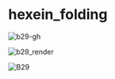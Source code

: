 # hexein_folding
![b29-gh](https://github.com/user-attachments/assets/385c309e-0a8b-4155-acbf-a2dc32a121b1)

![b29_render](https://github.com/user-attachments/assets/e62b0165-6f04-4db0-81f3-7c68e05371dc)

![B29](https://github.com/user-attachments/assets/f0ab7f66-9c71-428c-ae64-6ace7605eaf2)
